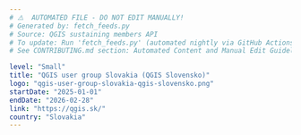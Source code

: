 ```yaml
---
# ⚠️  AUTOMATED FILE - DO NOT EDIT MANUALLY!
# Generated by: fetch_feeds.py
# Source: QGIS sustaining members API
# To update: Run 'fetch_feeds.py' (automated nightly via GitHub Actions)
# See CONTRIBUTING.md section: Automated Content and Manual Edit Guidelines

level: "Small"
title: "QGIS user group Slovakia (QGIS Slovensko)"
logo: "qgis-user-group-slovakia-qgis-slovensko.png"
startDate: "2025-01-01"
endDate: "2026-02-28"
link: "https://qgis.sk/"
country: "Slovakia"
---
```

